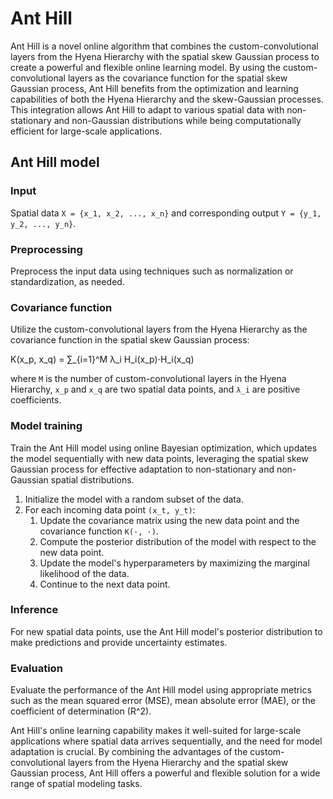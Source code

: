 # Ant Hill

Ant Hill is a novel online algorithm that combines the custom-convolutional layers from the Hyena Hierarchy with the spatial skew Gaussian process to create a powerful and flexible online learning model. By using the custom-convolutional layers as the covariance function for the spatial skew Gaussian process, Ant Hill benefits from the optimization and learning capabilities of both the Hyena Hierarchy and the skew-Gaussian processes. This integration allows Ant Hill to adapt to various spatial data with non-stationary and non-Gaussian distributions while being computationally efficient for large-scale applications.

## Ant Hill model

### Input

Spatial data `X = {x_1, x_2, ..., x_n}` and corresponding output `Y = {y_1, y_2, ..., y_n}`.

### Preprocessing

Preprocess the input data using techniques such as normalization or standardization, as needed.

### Covariance function

Utilize the custom-convolutional layers from the Hyena Hierarchy as the covariance function in the spatial skew Gaussian process:

K(x_p, x_q) = ∑_{i=1}^M λ_i H_i(x_p)⋅H_i(x_q)

where `M` is the number of custom-convolutional layers in the Hyena Hierarchy, `x_p` and `x_q` are two spatial data points, and `λ_i` are positive coefficients.

### Model training

Train the Ant Hill model using online Bayesian optimization, which updates the model sequentially with new data points, leveraging the spatial skew Gaussian process for effective adaptation to non-stationary and non-Gaussian spatial distributions.

1. Initialize the model with a random subset of the data.
2. For each incoming data point `(x_t, y_t)`:
    1. Update the covariance matrix using the new data point and the covariance function `K(·, ·)`.
    2. Compute the posterior distribution of the model with respect to the new data point.
    3. Update the model's hyperparameters by maximizing the marginal likelihood of the data.
    4. Continue to the next data point.

### Inference

For new spatial data points, use the Ant Hill model's posterior distribution to make predictions and provide uncertainty estimates.

### Evaluation

Evaluate the performance of the Ant Hill model using appropriate metrics such as the mean squared error (MSE), mean absolute error (MAE), or the coefficient of determination (R^2).

Ant Hill's online learning capability makes it well-suited for large-scale applications where spatial data arrives sequentially, and the need for model adaptation is crucial. By combining the advantages of the custom-convolutional layers from the Hyena Hierarchy and the spatial skew Gaussian process, Ant Hill offers a powerful and flexible solution for a wide range of spatial modeling tasks.
